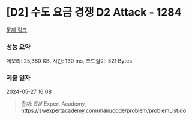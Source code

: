 # [D2] 수도 요금 경쟁 D2 Attack - 1284 

[문제 링크](https://swexpertacademy.com/main/code/problem/problemDetail.do?contestProbId=AV189xUaI8UCFAZN) 

### 성능 요약

메모리: 25,360 KB, 시간: 130 ms, 코드길이: 521 Bytes

### 제출 일자

2024-05-27 16:08



> 출처: SW Expert Academy, https://swexpertacademy.com/main/code/problem/problemList.do